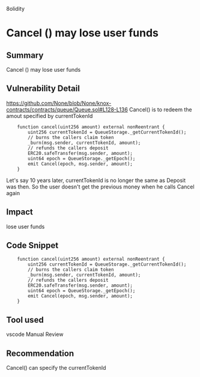 8olidity
# Cancel () may lose user funds

## Summary
Cancel () may lose user funds
## Vulnerability Detail
https://github.com/None/blob/None/knox-contracts/contracts/queue/Queue.sol#L128-L136
Cancel() is to redeem the amout specified by currentTokenId
```solidity
    function cancel(uint256 amount) external nonReentrant {
        uint256 currentTokenId = QueueStorage._getCurrentTokenId();
        // burns the callers claim token
        _burn(msg.sender, currentTokenId, amount);
        // refunds the callers deposit
        ERC20.safeTransfer(msg.sender, amount);
        uint64 epoch = QueueStorage._getEpoch();
        emit Cancel(epoch, msg.sender, amount);
    }
```
Let's say 10 years later, currentTokenId is no longer the same as Deposit was then. So the user doesn't get the previous money when he calls Cancel again
## Impact
lose user funds
## Code Snippet
```
    function cancel(uint256 amount) external nonReentrant {
        uint256 currentTokenId = QueueStorage._getCurrentTokenId();
        // burns the callers claim token
        _burn(msg.sender, currentTokenId, amount);
        // refunds the callers deposit
        ERC20.safeTransfer(msg.sender, amount);
        uint64 epoch = QueueStorage._getEpoch();
        emit Cancel(epoch, msg.sender, amount);
    }
```
## Tool used
vscode
Manual Review

## Recommendation
Cancel() can specify the currentTokenId